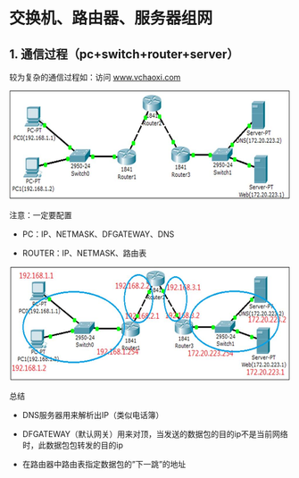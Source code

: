 # 交换机、路由器、服务器组网

## 1. 通信过程（pc+switch+router+server）

较为复杂的通信过程如：访问 www.vchaoxi.com

![](/assets/02-就业班-02-33.jpg)

注意：一定要配置

- PC：IP、NETMASK、DFGATEWAY、DNS

- ROUTER：IP、NETMASK、路由表

![](/assets/02-就业班-02-34.jpg)

总结

- DNS服务器用来解析出IP（类似电话簿）

- DFGATEWAY（默认网关）用来对顶，当发送的数据包的目的ip不是当前网络时，此数据包包转发的目的ip

- 在路由器中路由表指定数据包的”下一跳”的地址